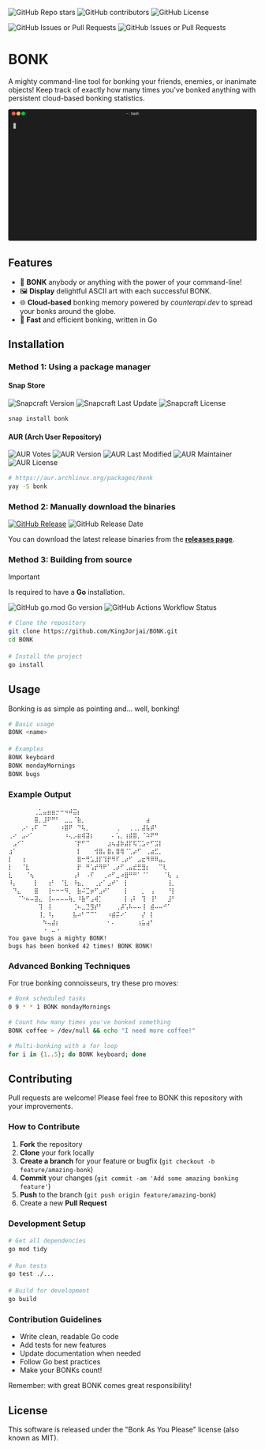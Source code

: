 ![GitHub Repo stars](https://img.shields.io/github/stars/KingJorjai/BONK?style=for-the-badge)
![GitHub contributors](https://img.shields.io/github/contributors/KingJorjai/BONK?style=for-the-badge)
![GitHub License](https://img.shields.io/github/license/KingJorjai/BONK?style=for-the-badge)

![GitHub Issues or Pull Requests](https://img.shields.io/github/issues/KingJorjai/BONK?style=for-the-badge)
![GitHub Issues or Pull Requests](https://img.shields.io/github/issues-pr/KingJorjai/BONK?style=for-the-badge)

# BONK

A mighty command-line tool for bonking your friends, enemies, or inanimate objects! Keep track of exactly how many times you've bonked anything with persistent cloud-based bonking statistics.

![BonkingGif](img/demo-bonk.gif)

## Features

- 🔨 **BONK** anybody or anything with the power of  your command-line!
- 🖼️ **Display** delightful ASCII art with each successful BONK.
- 🌐 **Cloud-based** bonking memory powered by *counterapi.dev* to spread your bonks around the globe.
- 💨 **Fast** and efficient bonking, written in Go

## Installation

### Method 1: Using a package manager

#### Snap Store
![Snapcraft Version](https://img.shields.io/snapcraft/v/:package/:track/:risk)
![Snapcraft Last Update](https://img.shields.io/snapcraft/last-update/bonk/latest/stable)
![Snapcraft License](https://img.shields.io/snapcraft/l/bonk)

```bash
snap install bonk 
```

#### AUR (Arch User Repository)

![AUR Votes](https://img.shields.io/aur/votes/bonk)
![AUR Version](https://img.shields.io/aur/version/bonk)
![AUR Last Modified](https://img.shields.io/aur/last-modified/bonk)
![AUR Maintainer](https://img.shields.io/aur/maintainer/bonk)
![AUR License](https://img.shields.io/aur/license/bonk)

```bash
# https://aur.archlinux.org/packages/bonk
yay -S bonk
```

### Method 2: Manually download the binaries
[![GitHub Release](https://img.shields.io/github/v/release/KingJorjai/BONK)](https://github.com/KingJorjai/BONK/releases/latest)
![GitHub Release Date](https://img.shields.io/github/release-date/KingJorjai/BONK)

You can download the latest release binaries from the [**releases page**](https://github.com/KingJorjai/BONK/releases/).

### Method 3: Building from source

> [!IMPORTANT]
> Is required to have a **Go** installation. 

![GitHub go.mod Go version](https://img.shields.io/github/go-mod/go-version/KingJorjai/BONK)
![GitHub Actions Workflow Status](https://img.shields.io/github/actions/workflow/status/KingJorjai/BONK/go.yml)

```bash
# Clone the repository
git clone https://github.com/KingJorjai/BONK.git
cd BONK

# Install the project
go install
```

## Usage

Bonking is as simple as pointing and... well, bonking!

```bash
# Basic usage
BONK <name>

# Examples
BONK keyboard
BONK mondayMornings
BONK bugs
```

### Example Output

```
⠀⠀⠀⠀⠀⠀⢀⣁⣤⣶⣶⡒⠒⠲⠾⣭⡆⠀⠀⠀⠀⠀⠀⠀⠀⠀⠀⠀⠀⠀⠀⠀⠀⠀⠀⠀⠀⠀⠀⠀
⠀⠀⠀⠀⠀⠀⣿⡀⣸⠟⠛⠃⠀⣀⣀⠈⣷⡀⠀⠀⠀⠀⠀⠀⠀⠀⠀⠀⠀⠀⠀⠀⣴⠀⠀⠀⠀⠀⠀⠀
⠀⠀⠀⡠⠂⢠⠏⠀⠉⠀⠀⠀⠰⣿⠟⠀⠙⢧⡀⠀⠀⠀⠀⠀⠀⢀⠀⠀⢀⢀⡀⣼⣧⡾⠃⠀⠀⠀⠀⠀
⢀⠔⠀⣠⠔⠁⠀⠀⠀⠀⠀⠀⠀⠰⢄⡠⣶⢾⣽⡆⠀⠀⠀⠀⠄⢡⡀⢰⣾⣿⡀⠈⠵⠟⠛⠀⠀⠀⠀⠀
⠀⣠⠊⠁⠀⠀⠀⠀⠀⠀⠀⠀⠀⠀⠀⠈⡟⠋⠉⠀⠀⠀⠀⣰⢦⣼⡷⣼⡏⢯⢉⣡⠖⠋⣩⡇⠀⠀⠀⠀
⣰⠁⠀⠀⠀⠀⠀⠀⠀⠀⠀⠀⠀⠀⠀⠀⡇⠀⠀⠀⢺⣿⡄⣿⡄⣿⢿⠈⢁⡴⠋⠀⢀⣴⣋⡀⠀⠀⠀⠀
⡇⠀⠀⢰⠀⠀⠀⠀⠀⠀⠀⠀⠀⠀⠀⠀⣿⠒⢛⣡⣸⡏⢹⡟⠻⠏⢀⡴⠋⠀⣠⣖⠻⠿⠿⣤⡀⠀⠀⠀
⡇⠀⠀⠈⣇⠀⠀⠀⠀⠀⠀⠀⠀⠀⠀⠀⡟⠀⠛⢡⡞⠻⠟⠁⢀⡴⠋⢀⣤⣞⣛⣻⡆⠀⠀⠉⢇⠀⠀⠀
⣇⠀⠀⠀⠈⢦⠀⠀⠀⠀⠀⠀⠀⠀⠀⢠⠇⠀⠠⠏⠀⠀⢀⠴⠋⣀⠴⣿⠛⠛⠁⠈⠁⠀⠀⠀⠈⢧⠀⡄
⠸⡄⠀⠀⠀⠀⡇⠀⠀⢰⠃⠀⠈⣇⠀⠸⣦⡀⠀⠀⢀⡔⠁⣠⠞⠁⠀⡇⠀⠀⠀⠀⠀⠀⠀⠀⠀⢸⡀⠀
⠀⠙⣄⠀⠀⠀⣿⠀⠀⢸⠒⠒⠒⠻⡀⠀⣷⠬⣉⡶⠋⣠⠞⠁⠀⠀⠀⡇⠀⠀⠀⡀⠀⢠⠀⠀⠀⠘⡇⠀
⠀⠀⠈⠑⠦⠤⣽⣄⠀⢸⠤⠤⠤⠤⢷⡀⠸⣷⠋⣠⢾⡁⠀⠀⠀⠀⠀⡇⢠⠇⠀⢹⠀⢸⠃⠀⠀⣸⠃⠀
⠀⠀⠀⠀⠀⠀⠀⢹⠀⢸⠀⠀⠀⠀⠀⢈⠦⣀⣙⣻⡞⠃⠀⠀⠀⢀⡼⢡⠧⠤⠤⢸⠀⣾⠤⠤⠚⠁⠀⠀
⠀⠀⠀⠀⠀⠀⠀⢸⡀⠸⡄⠀⠀⠀⠀⣧⠴⠃⠉⠉⠁⠀⠀⠰⣾⡭⠔⠁⠀⠀⠀⡜⠀⡇⠀⠀⠀⠀⠀⠀
⠀⠀⠀⠀⠀⠀⠀⠀⠳⢤⣼⡆⠀⠀⠀⠀⠀⠀⠀⠀⠀⠀⠀⠂⠄⠀⠀⠀⠀⠀⢰⣥⣴⠃⠀⠀⠀⠀⠀⠀
⠀⠀⠀⠀⠀⠀⠀⠀⠐⠀⠤⠐⠀⠀⠀⠀⠀⠀⠀⠀⠀⠀⠀⠀⠀⠀⠀⠀⠀⠀⠀⠀⠀⠀⠀⠀⠀⠀⠀⠀⠀
You gave bugs a mighty BONK!
bugs has been bonked 42 times! BONK BONK!
```

### Advanced Bonking Techniques

For true bonking connoisseurs, try these pro moves:

```bash
# Bonk scheduled tasks
0 9 * * 1 BONK mondayMornings
```
```bash
# Count how many times you've bonked something
BONK coffee > /dev/null && echo "I need more coffee!"
```
```bash
# Multi-bonking with a for loop
for i in {1..5}; do BONK keyboard; done
```

## Contributing

Pull requests are welcome! Please feel free to BONK this repository with your improvements.

### How to Contribute

1. **Fork** the repository
2. **Clone** your fork locally
3. **Create a branch** for your feature or bugfix (`git checkout -b feature/amazing-bonk`)
4. **Commit** your changes (`git commit -am 'Add some amazing bonking feature'`)
5. **Push** to the branch (`git push origin feature/amazing-bonk`)
6. Create a new **Pull Request**

### Development Setup

```bash
# Get all dependencies
go mod tidy

# Run tests
go test ./...

# Build for development
go build
```

### Contribution Guidelines

- Write clean, readable Go code
- Add tests for new features
- Update documentation when needed
- Follow Go best practices
- Make your BONKs count!

Remember: with great BONK comes great responsibility!

## License

This software is released under the "Bonk As You Please" license (also known as MIT).
